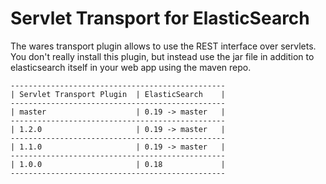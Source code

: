 Servlet Transport for ElasticSearch
==================================

The wares transport plugin allows to use the REST interface over servlets. You don't really install this plugin,
but instead use the jar file in addition to elasticsearch itself in your web app using the maven repo.

    ------------------------------------------------
    | Servlet Transport Plugin  | ElasticSearch    |
    ------------------------------------------------
    | master                    | 0.19 -> master   |
    ------------------------------------------------
    | 1.2.0                     | 0.19 -> master   |
    ------------------------------------------------
    | 1.1.0                     | 0.19 -> master   |
    ------------------------------------------------
    | 1.0.0                     | 0.18             |
    ------------------------------------------------

